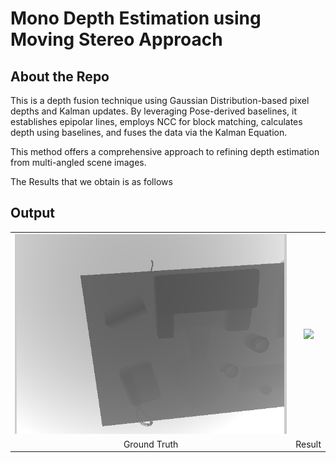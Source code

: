 # Mono Depth Estimation using Moving Stereo Approach

## About the Repo
This is a depth fusion technique using Gaussian Distribution-based pixel depths and Kalman updates. By leveraging Pose-derived baselines, it establishes epipolar lines, employs NCC for block matching, calculates depth using baselines, and fuses the data via the Kalman Equation. 

This method offers a comprehensive approach to refining depth estimation from multi-angled scene images.


The Results that we obtain is as follows
## Output
<table>
  <tr>
      <td align = "center"> <img src="ground.png"> </td>
      <td align = "center"> <img src="result.gif"> </td>
  </tr>
  <tr>
      <td align = "center">Ground Truth</td>
      <td align = "center">Result</td>
  </tr>
</table>

